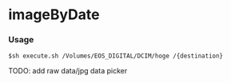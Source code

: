 # imageByDate

### Usage

```
$sh execute.sh /Volumes/EOS_DIGITAL/DCIM/hoge /{destination}
```

TODO: add raw data/jpg data picker
